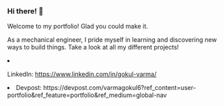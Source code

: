### Hi there! 👋

Welcome to my portfolio! Glad you could make it. 

As a mechanical engineer, I pride myself in learning and discovering new ways to build things. Take a look at all my different projects!

<li>
   
LinkedIn: https://www.linkedin.com/in/gokul-varma/
   </li>
   <li>
Devpost: https://devpost.com/varmagokul6?ref_content=user-portfolio&ref_feature=portfolio&ref_medium=global-nav
   </li>

